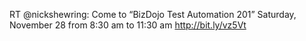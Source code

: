 <!--
id: 220324094
link: http://kevinisom.info/post/220324094/rt-nickshewring-come-to-bizdojo-test-automation
slug: rt-nickshewring-come-to-bizdojo-test-automation
date: Fri Oct 23 2009 11:07:20 GMT+1300 (NZDT)
raw: {"blog_name":"kevinisom","id":220324094,"post_url":"http://kevinisom.info/post/220324094/rt-nickshewring-come-to-bizdojo-test-automation","slug":"rt-nickshewring-come-to-bizdojo-test-automation","type":"text","date":"2009-10-22 22:07:20 GMT","timestamp":1256249240,"state":"published","format":"html","reblog_key":"tBuzqv8X","tags":[],"short_url":"http://tmblr.co/Zw68YyD8U3_","highlighted":[],"feed_item":"http://twitter.com/kev_nz/statuses/5079877473","from_feed_id":"650289","note_count":0,"title":null,"body":"<p>RT @nickshewring: Come to &#8220;BizDojo Test Automation 201&#8221; Saturday, November 28 from 8:30 am to 11:30 am <a href=\"http://bit.ly/vz5Vt\" target=\"_blank\">http://bit.ly/vz5Vt</a></p>"}
publish: 2009-10-023
tags: 
title: null
-->


RT @nickshewring: Come to “BizDojo Test Automation 201” Saturday,
November 28 from 8:30 am to 11:30 am <http://bit.ly/vz5Vt>


